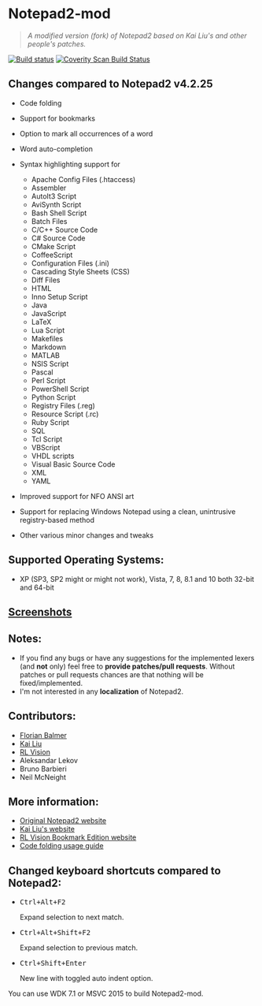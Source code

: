 # Notepad2-mod

> _A modified version (fork) of Notepad2 based on Kai Liu's and other people's patches._

[![Build status](https://ci.appveyor.com/api/projects/status/09rkgo5j2nqnqqdy?svg=true)](https://ci.appveyor.com/project/McNeight/notepad2-mod) [![Coverity Scan Build Status](https://img.shields.io/coverity/scan/1113.svg)](https://scan.coverity.com/projects/1113)

## Changes compared to Notepad2 v4.2.25

- Code folding
- Support for bookmarks
- Option to mark all occurrences of a word
- Word auto-completion
- Syntax highlighting support for

  - Apache Config Files (.htaccess)
  - Assembler
  - AutoIt3 Script
  - AviSynth Script
  - Bash Shell Script
  - Batch Files
  - C/C++ Source Code
  - C# Source Code
  - CMake Script
  - CoffeeScript
  - Configuration Files (.ini)
  - Cascading Style Sheets (CSS)
  - Diff Files
  - HTML
  - Inno Setup Script
  - Java
  - JavaScript
  - LaTeX
  - Lua Script
  - Makefiles
  - Markdown
  - MATLAB
  - NSIS Script
  - Pascal
  - Perl Script
  - PowerShell Script
  - Python Script
  - Registry Files (.reg)
  - Resource Script (.rc)
  - Ruby Script
  - SQL
  - Tcl Script
  - VBScript
  - VHDL scripts
  - Visual Basic Source Code
  - XML
  - YAML

- Improved support for NFO ANSI art

- Support for replacing Windows Notepad using a clean, unintrusive registry-based method

- Other various minor changes and tweaks

## Supported Operating Systems:

- XP (SP3, SP2 might or might not work), Vista, 7, 8, 8.1 and 10 both 32-bit and 64-bit

## [Screenshots](https://xhmikosr.github.io/notepad2-mod/screenshots)

## Notes:

- If you find any bugs or have any suggestions for the implemented lexers (and **not** only) feel free to **provide patches/pull requests**. Without patches or pull requests chances are that nothing will be fixed/implemented.
- I'm not interested in any **localization** of Notepad2.

## Contributors:

- [Florian Balmer](http://www.flos-freeware.ch/notepad2.html)
- [Kai Liu](http://code.kliu.org/misc/notepad2/)
- [RL Vision](http://www.rlvision.com/notepad2/about.asp)
- Aleksandar Lekov
- Bruno Barbieri
- Neil McNeight

## More information:

- [Original Notepad2 website](http://www.flos-freeware.ch/notepad2.html)
- [Kai Liu's website](http://code.kliu.org/misc/notepad2/)
- [RL Vision Bookmark Edition website](http://www.rlvision.com/notepad2/about.asp)
- [Code folding usage guide](https://github.com/XhmikosR/notepad2-mod/wiki/Code-Folding-Usage)

## Changed keyboard shortcuts compared to Notepad2:

- <kbd>Ctrl+Alt+F2</kbd>

  Expand selection to next match.

- <kbd>Ctrl+Alt+Shift+F2</kbd>

  Expand selection to previous match.

- <kbd>Ctrl+Shift+Enter</kbd>

  New line with toggled auto indent option.

You can use WDK 7.1 or MSVC 2015 to build Notepad2-mod.
